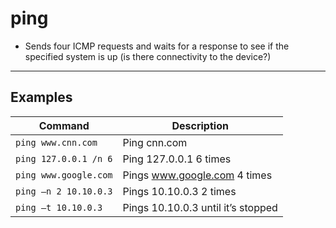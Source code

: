 # ping

- Sends four ICMP requests and waits for a response to see if the specified system is up (is there connectivity to the device?)

---

## Examples


| **Command** | **Description** |
|-------------|-----------------|
| `ping www.cnn.com` | Ping cnn.com |
| `ping 127.0.0.1 /n 6` | Ping 127.0.0.1 6 times |
| `ping www.google.com` | Pings www.google.com 4 times |
| `ping –n 2 10.10.0.3` | Pings 10.10.0.3 2 times |
| `ping –t 10.10.0.3` | Pings 10.10.0.3 until it’s stopped |